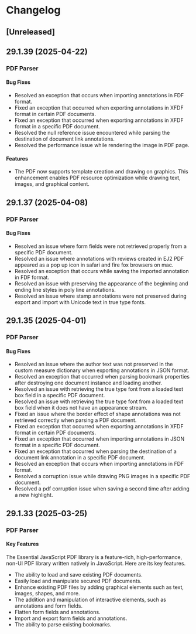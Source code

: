# Changelog

## [Unreleased]

## 29.1.39 (2025-04-22)

### PDF Parser

#### Bug Fixes

- Resolved an exception that occurs when importing annotations in FDF format.
- Fixed an exception that occurred when exporting annotations in XFDF format in certain PDF documents.
- Fixed an exception that occurred when exporting annotations in XFDF format in a specific PDF document.
- Resolved the null reference issue encountered while parsing the destination of document link annotations.
- Resolved the performance issue while rendering the image in PDF page.

#### Features

- The PDF now supports template creation and drawing on graphics. This enhancement enables PDF resource optimization while drawing text, images, and graphical content.

## 29.1.37 (2025-04-08)

### PDF Parser

#### Bug Fixes

- Resolved an issue where form fields were not retrieved properly from a specific PDF document.
- Resolved an issue where annotations with reviews created in EJ2 PDF appeared as a pop up icon in safari and fire fox browsers on mac.
- Resolved an exception that occurs while saving the imported annotation in FDF format.
- Resolved an issue with preserving the appearance of the beginning and ending line styles in poly line annotations.
- Resolved an issue where stamp annotations were not preserved during export and import with Unicode text in true type fonts.

## 29.1.35 (2025-04-01)

### PDF Parser

#### Bug Fixes

- Resolved an issue where the author text was not preserved in the custom measure dictionary when exporting annotations in JSON format.
- Resolved an exception that occurred when parsing bookmark properties after destroying one document instance and loading another.
- Resolved an issue with retrieving the true type font from a loaded text box field in a specific PDF document.
- Resolved an issue with retrieving the true type font from a loaded text box field when it does not have an appearance stream.
- Fixed an issue where the border effect of shape annotations was not retrieved correctly when parsing a PDF document.
- Fixed an exception that occurred when exporting annotations in XFDF format in certain PDF documents.
- Fixed an exception that occurred when importing annotations in JSON format in a specific PDF document.
- Fixed an exception that occurred when parsing the destination of a document link annotation in a specific PDF document.
- Resolved an exception that occurs when importing annotations in FDF format.
- Resolved a corruption issue while drawing PNG images in a specific PDF document.
- Resolved a pdf corruption issue when saving a second time after adding a new highlight.

## 29.1.33 (2025-03-25)

### PDF Parser

#### Key Features

The Essential JavaScript PDF library is a feature-rich, high-performance, non-UI PDF library written natively in JavaScript. Here are its key features.

- The ability to load and save existing PDF documents.
- Easily load and manipulate secured PDF documents.
- Enhance existing PDF files by adding graphical elements such as text, images, shapes, and more.
- The addition and manipulation of interactive elements, such as annotations and form fields.
- Flatten form fields and annotations.
- Import and export form fields and annotations.
- The ability to parse existing bookmarks.
